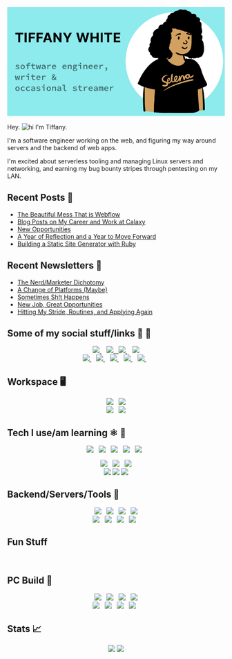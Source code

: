 <p align='center'>
  <img src="assets/github-banner.png">
</p>

Hey. <img src="https://user-images.githubusercontent.com/1303154/88677602-1635ba80-d120-11ea-84d8-d263ba5fc3c0.gif" width="22px" height="17px" alt="hi"> I'm Tiffany.

I'm a software engineer working on the web, and figuring my way around servers and the backend of web apps.

I'm excited about serverless tooling and managing Linux servers and networking, and earning my bug bounty stripes through pentesting on my LAN.

## Recent Posts 📝

<!--START_SECTION:feed-->

- [The Beautiful Mess That is Webflow](https://tiffanywhite.dev/2021/12/11/the-beautiful-mess-that-is-webflow/)
- [Blog Posts on My Career and Work at Calaxy](https://tiffanywhite.dev/2021/09/23/blog-posts-on-my-career-and-work-at-calaxy/)
- [New Opportunities](https://tiffanywhite.dev/2021/09/10/new-opportunities/)
- [A Year of Reflection and a Year to Move Forward](https://tiffanywhite.dev/2021/01/07/a-year-of-reflection-and-a-year-to-move-forward/)
- [Building a Static Site Generator with Ruby](https://tiffanywhite.dev/2020/12/17/building-a-static-site-generator-with-ruby/)
<!--END_SECTION:feed-->

## Recent Newsletters 📰

<!--START_SECTION:newsletters-->

- [The Nerd&#x2F;Marketer Dichotomy](https://news.tiffanywhite.dev/p/the-nerdmarketer-dichotomy)
- [A Change of Platforms (Maybe)](https://news.tiffanywhite.dev/p/a-change-of-platforms-maybe)
- [Sometimes Sh!t Happens](https://news.tiffanywhite.dev/p/sometimes-sht-happens)
- [New Job, Great Opportunities](https://news.tiffanywhite.dev/p/new-job-great-opportunities)
- [Hitting My Stride, Routines, and Applying Again](https://news.tiffanywhite.dev/p/hitting-my-stride-routines-and-applying-again)
<!--END_SECTION:newsletters-->

## Some of my social stuff/links 🔗 💬

<p align='center'>
  <a href="https://www.linkedin.com/in/tiffanyrwhite">
    <img src="https://img.shields.io/badge/linkedin-%230077B5.svg?&style=for-the-badge&logo=linkedin&logoColor=white" />
  </a>&nbsp;&nbsp;
 <a href="https://network.tiffanyrwhite.com">
  <img src="https://img.shields.io/badge/polywork-543DE0?style=for-the-badge&logo=polywork&logoColor=white"
  </a>&nbsp;&nbsp;
  <a href="https://stackoverflow.com/story/tiffanywhitedev">
    <img src="https://img.shields.io/badge/Stack_Overflow-FE7A16?style=for-the-badge&logo=stack-overflow&logoColor=white">
  </a>&nbsp;&nbsp;
  
  <a href="https://codepen.io/tiffanywhitedev">
    <img src="https://img.shields.io/badge/Codepen-000000?style=for-the-badge&logo=codepen&logoColor=white" />
  </a><br />
  <a href="http://tiffanywhite.live">
    <img src="https://img.shields.io/badge/Twitch-9146FF?style=for-the-badge&logo=twitch&logoColor=white" />
  </a>&nbsp;&nbsp;
  <a href="https://www.youtube.com/user/trwhitenontrad/featured">
    <img src="https://img.shields.io/badge/YouTube-FF0000?style=for-the-badge&logo=youtube&logoColor=white" />
  </a>&nbsp;&nbsp;
  
  <a href="https://dev.to/tiffany">
    <img src="https://img.shields.io/badge/dev.to-0A0A0A?style=for-the-badge&logo=devdotto&logoColor=white" />
  </a>&nbsp;&nbsp;
  <a href="https://www.freecodecamp.org/tiffanywhitedev">
    <img src="https://img.shields.io/badge/free%20code%20camp-27273D?style=for-the-badge&logo=freecodecamp&logoColor=white" />
  </a>&nbsp;&nbsp;
  <a href="https://codesandbox.io/u/twhite96">
    <img src="https://img.shields.io/badge/Codesandbox-000000?style=for-the-badge&logo=CodeSandbox&logoColor=white" />
  </a>&nbsp;&nbsp;
</p>

## Workspace 🖥️

<p align="center">
    <img src="https://img.shields.io/badge/Apple-M1%20Mac%20Mini-000000?style=for-the-badge&logo=apple& logoColor=white">&nbsp;&nbsp;
    <img src="https://img.shields.io/badge/Apple-MacBook_Pro_2013-000000?style=for-the-badge&logo=apple&  logoColor=white"> <br />
		<img src="https://img.shields.io/badge/Apple-MacBook_Air_2015-000000?style=for-the-badge&logo=apple&  logoColor=white">&nbsp;&nbsp;
		<img src="https://img.shields.io/badge/apple%20silicon-333333?style=for-the-badge&logo=apple&logoColor=white">
</p>

## Tech I use/am learning ⚛️ 📘

<p align="center">
    <img src="https://img.shields.io/badge/React-20232A?style=for-the-badge&logo=react&logoColor=61DAFB">&nbsp;&nbsp;
    <img src="https://img.shields.io/badge/Gatsby-663399?style=for-the-badge&logo=gatsby&logoColor=white">&nbsp;&nbsp;
    <img src="https://img.shields.io/badge/JavaScript-F7DF1E?style=for-the-badge&logo=javascript&logoColor=black">&nbsp;&nbsp;
		<img src="https://img.shields.io/badge/Svelte-4A4A55?style=for-the-badge&logo=svelte&logoColor=FF3E00"> &nbsp;
		<img src="https://img.shields.io/badge/GraphQl-E10098?style=for-the-badge&logo=graphql&logoColor=white"> &nbsp;
</p>
<p align='center'>
  <img src="https://img.shields.io/badge/Python-FFD43B?style=for-the-badge&logo=python&logoColor=darkgreen">&nbsp;&nbsp;
  <img src="https://img.shields.io/badge/C%2B%2B-00599C?style=for-the-badge&logo=c%2B%2B&logoColor=white">&nbsp;&nbsp;
  <img src="https://img.shields.io/badge/Vue.js-42b883?style=for-the-badge&logo=vuedotjs&logoColor=35495E"><br />
  <img src="https://img.shields.io/badge/PostgreSQL-316192?style=for-the-badge&logo=postgresql&logoColor=white">
  <img src="https://img.shields.io/badge/React_Native-20232A?style=for-the-badge&logo=react&logoColor=61DAFB">
  <img src="https://img.shields.io/badge/next.js-000000?style=for-the-badge&logo=nextdotjs&logoColor=white">
	
</p>

## Backend/Servers/Tools 🧰

<p align='center'>
  <img src="https://img.shields.io/badge/Express.js-000000?style=for-the-badge&logo=express&logoColor=white"> &nbsp;
  <img src="https://img.shields.io/badge/firebase-ffca28?style=for-the-badge&logo=firebase&logoColor=black"> &nbsp;
  <img src="https://img.shields.io/badge/Postman-FF6C37?style=for-the-badge&logo=Postman&logoColor=white"> &nbsp;
  <img src="https://img.shields.io/badge/Digital_Ocean-0080FF?style=for-the-badge&logo=DigitalOcean&logoColor=white"><br />
  <img src="https://img.shields.io/badge/Netlify-00C7B7?style=for-the-badge&logo=netlify&logoColor=white"> &nbsp;
  <img src="https://img.shields.io/badge/Vercel-000000?style=for-the-badge&logo=vercel&logoColor=white"> &nbsp;
	<img src="https://img.shields.io/badge/Vite-B73BFE?style=for-the-badge&logo=vite&logoColor=FFD62E"> &nbsp;
	<img src="https://img.shields.io/badge/Prisma-3982CE?style=for-the-badge&logo=Prisma&logoColor=white"> &nbsp;
</p>

## **Fun Stuff**

<br />

## PC Build 🔩

  <p align='center'>
    <img src="https://img.shields.io/badge/AMD-Ryzen_3_3200G-ED1C24?style=for-the-badge&logo=amd&logoColor=white"> &nbsp;
    <img src="https://img.shields.io/badge/Corsair-LL_Series_Fan-000000?style=for-the-badge&logo=corsair& logoColor=white"> &nbsp;
    <img src="https://img.shields.io/badge/Corsair-Vengeance_RGB_Pro_32_GB_RAM-ff0000?style=for-the-badge&logo=corsair& logoColor=white"> &nbsp;
    <img src="https://img.shields.io/badge/Corsair-Crystal_iCUE_Case-000000?style=for-the-badge&logo=corsair& logoColor=white"><br />
    <img src="https://img.shields.io/badge/Corsair-CX550F_RGB_Power_Supply-white?style=for-the-badge&logo=corsair&  logoColor=white"> &nbsp;
    <img src="https://img.shields.io/badge/Samsung-970_EVO_Plus-000000?style=for-the-badge&logo=samsung&  logoColor=white"> &nbsp;
    <img src="https://img.shields.io/badge/ASUS-Tuf-ff6956?style=for-the-badge&logo=asus&logoColor=white"> &nbsp;
		<img src="https://img.shields.io/badge/NVIDIA-GTX1650-76B900?style=for-the-badge&logo=nvidia&logoColor=white"> &nbsp;
  </p>
    
## Stats 📈

<p align='center'>
  <img width='200' src="https://github-readme-stats.vercel.app/api/top-langs/?username=twhite96" />

  <img width='200' src="https://github-readme-streak-stats.herokuapp.com/?user=twhite96" /> 
</p>
